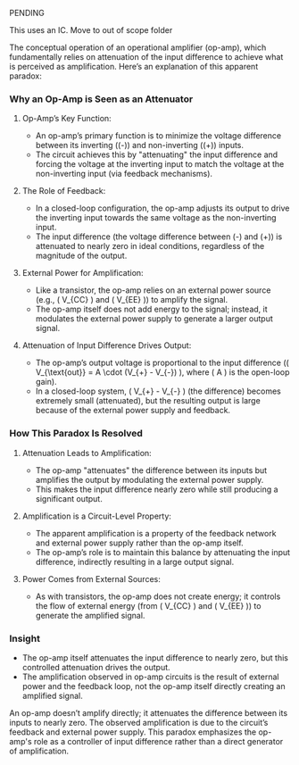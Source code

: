 PENDING

This uses an IC.
Move to out of scope folder

The conceptual operation of an operational amplifier (op-amp), which fundamentally relies on attenuation of the input difference to achieve what is perceived as amplification. Here’s an explanation of this apparent paradox:

### Why an Op-Amp is Seen as an Attenuator

1. Op-Amp’s Key Function:
   - An op-amp’s primary function is to minimize the voltage difference between its inverting (\(-\)) and non-inverting (\(+\)) inputs.
   - The circuit achieves this by "attenuating" the input difference and forcing the voltage at the inverting input to match the voltage at the non-inverting input (via feedback mechanisms).

2. The Role of Feedback:
   - In a closed-loop configuration, the op-amp adjusts its output to drive the inverting input towards the same voltage as the non-inverting input.
   - The input difference (the voltage difference between \(-\) and \(+\)) is attenuated to nearly zero in ideal conditions, regardless of the magnitude of the output.

3. External Power for Amplification:
   - Like a transistor, the op-amp relies on an external power source (e.g., \( V_{CC} \) and \( V_{EE} \)) to amplify the signal.
   - The op-amp itself does not add energy to the signal; instead, it modulates the external power supply to generate a larger output signal.

4. Attenuation of Input Difference Drives Output:
   - The op-amp’s output voltage is proportional to the input difference (\( V_{\text{out}} = A \cdot (V_{+} - V_{-}) \), where \( A \) is the open-loop gain).
   - In a closed-loop system, \( V_{+} - V_{-} \) (the difference) becomes extremely small (attenuated), but the resulting output is large because of the external power supply and feedback.

### How This Paradox Is Resolved

1. Attenuation Leads to Amplification:
   - The op-amp "attenuates" the difference between its inputs but amplifies the output by modulating the external power supply.
   - This makes the input difference nearly zero while still producing a significant output.

2. Amplification is a Circuit-Level Property:
   - The apparent amplification is a property of the feedback network and external power supply rather than the op-amp itself.
   - The op-amp’s role is to maintain this balance by attenuating the input difference, indirectly resulting in a large output signal.

3. Power Comes from External Sources:
   - As with transistors, the op-amp does not create energy; it controls the flow of external energy (from \( V_{CC} \) and \( V_{EE} \)) to generate the amplified signal.

### Insight

- The op-amp itself attenuates the input difference to nearly zero, but this controlled attenuation drives the output.
- The amplification observed in op-amp circuits is the result of external power and the feedback loop, not the op-amp itself directly creating an amplified signal.

An op-amp doesn’t amplify directly; it attenuates the difference between its inputs to nearly zero. The observed amplification is due to the circuit’s feedback and external power supply. This paradox emphasizes the op-amp's role as a controller of input difference rather than a direct generator of amplification.
